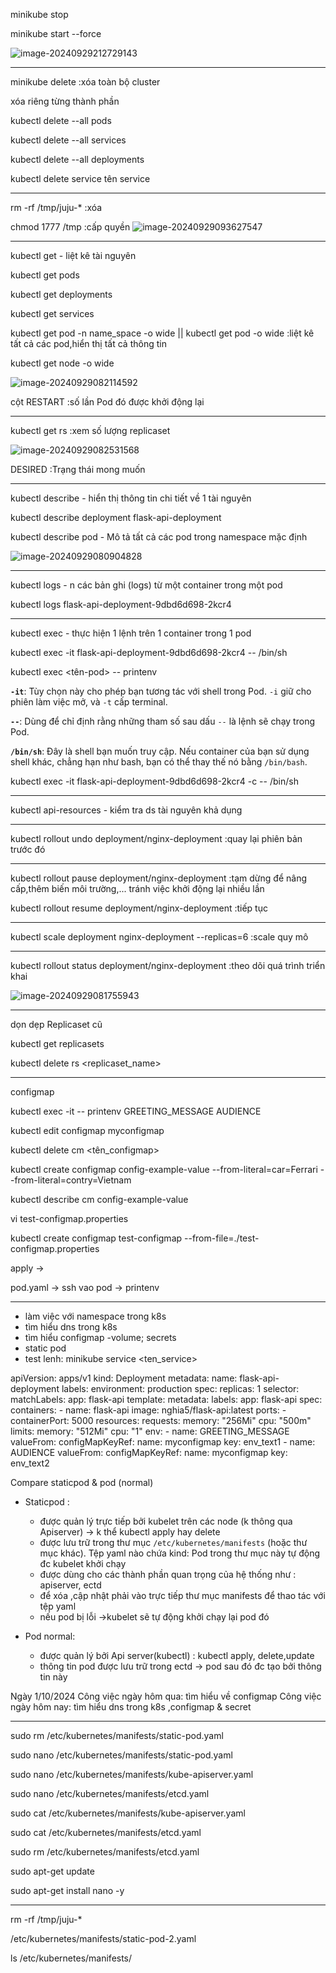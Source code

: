 minikube stop

minikube start --force

![image-20240929212729143](/home/ubuntu/.config/Typora/typora-user-images/image-20240929212729143.png)

----------------

minikube delete :xóa toàn bộ cluster

xóa riêng từng thành phần

kubectl delete --all pods

kubectl delete --all services

kubectl delete --all deployments

kubectl delete service tên service

----------

rm -rf /tmp/juju-*  	:xóa 

chmod 1777 /tmp 	:cấp quyền
![image-20240929093627547](/home/ubuntu/.config/Typora/typora-user-images/image-20240929093627547.png)

----------------------

kubectl get  - liệt kê tài nguyên

kubectl get pods

kubectl get deployments

kubectl get services

kubectl get pod -n name_space -o wide || kubectl get pod -o wide  :liệt kê tất cả các pod,hiển thị tất cả thông tin

 kubectl get node -o wide

![image-20240929082114592](/home/ubuntu/.config/Typora/typora-user-images/image-20240929082114592.png)

cột RESTART :số lần Pod đó được khởi động lại

-----

kubectl get rs :xem số lượng replicaset

![image-20240929082531568](/home/ubuntu/.config/Typora/typora-user-images/image-20240929082531568.png)

DESIRED :Trạng thái mong muốn 

-------------------

kubectl describe - hiển thị thông tin chi tiết về 1 tài nguyên

kubectl describe  deployment flask-api-deployment

kubectl describe pod - Mô tả tất cả các pod trong namespace mặc định

![image-20240929080904828](/home/ubuntu/.config/Typora/typora-user-images/image-20240929080904828.png)

---------

kubectl logs - n các bản ghi (logs) từ một container trong một pod

kubectl logs flask-api-deployment-9dbd6d698-2kcr4

--------

kubectl exec - thực hiện 1 lệnh trên 1 container trong 1 pod

kubectl exec -it flask-api-deployment-9dbd6d698-2kcr4 -- /bin/sh

kubectl exec <tên-pod> -- printenv

**`-it`**: Tùy chọn này cho phép bạn tương tác với shell trong Pod. `-i` giữ cho phiên làm việc mở, và `-t` cấp terminal.

**`--`**: Dùng để chỉ định rằng những tham số sau dấu `--` là lệnh sẽ chạy trong Pod.

**`/bin/sh`**: Đây là shell bạn muốn truy cập. Nếu container của bạn sử dụng shell khác, chẳng hạn như bash, bạn có thể thay thế nó bằng `/bin/bash`.

kubectl exec -it flask-api-deployment-9dbd6d698-2kcr4 -c <container-name> -- /bin/sh

-----------

kubectl api-resources - kiểm tra ds tài nguyên khả dụng

--------

kubectl rollout undo deployment/nginx-deployment :quay lại phiên bản trước đó

-----

kubectl rollout pause deployment/nginx-deployment :tạm dừng để nâng cấp,thêm biến môi trường,... tránh việc khởi động lại nhiều lần

kubectl rollout resume deployment/nginx-deployment :tiếp tục

-----

kubectl scale deployment nginx-deployment --replicas=6 :scale quy mô

----

kubectl rollout status deployment/nginx-deployment :theo dõi quá trình triển khai

![image-20240929081755943](/home/ubuntu/.config/Typora/typora-user-images/image-20240929081755943.png)

-----

dọn dẹp Replicaset cũ

kubectl get replicasets

kubectl delete rs <replicaset_name>

---------

configmap

kubectl exec -it <pod-name> -- printenv GREETING_MESSAGE AUDIENCE 

kubectl edit configmap myconfigmap

kubectl delete cm <tên_configmap>

<value>

kubectl create configmap config-example-value --from-literal=car=Ferrari --from-literal=contry=Vietnam

kubectl describe cm config-example-value

<file>

vi test-configmap.properties

kubectl create configmap test-configmap --from-file=./test-configmap.properties

<yaml>

apply ->

pod.yaml -> ssh vao pod -> printenv

-------------

- làm việc với namespace trong k8s
- tìm hiểu dns trong k8s
- tìm hiểu configmap -volume; secrets
- static pod
- test lenh: minikube service <ten_service>

apiVersion: apps/v1
kind: Deployment
metadata:
  name: flask-api-deployment
  labels:
    environment: production
spec:
  replicas: 1
  selector:
    matchLabels:
      app: flask-api
  template:
    metadata:
      labels:
        app: flask-api
    spec:
      containers:
      - name: flask-api
        image: nghia5/flask-api:latest
        ports:
        - containerPort: 5000
        resources:
          requests:
            memory: "256Mi"
            cpu: "500m"
          limits:
            memory: "512Mi"
            cpu: "1"
        env:
        - name: GREETING_MESSAGE
          valueFrom:
            configMapKeyRef:
              name: myconfigmap
              key: env_text1
        - name: AUDIENCE
          valueFrom:
            configMapKeyRef:
              name: myconfigmap
              key: env_text2

Compare staticpod & pod (normal)

- Staticpod :

  - được quản lý trực tiếp bởi kubelet trên các node (k thông qua Apiserver) -> k thể kubectl apply hay delete
  - được lưu trữ trong thư mục  `/etc/kubernetes/manifests` (hoặc thư mục khác). Tệp yaml nào chứa kind: Pod trong thư mục này tự động đc kubelet khởi chạy
  - được dùng cho các thành phần quan trọng của hệ thống như : apiserver, ectd
  - để xóa ,cập nhật phải vào trực tiếp thư mục  manifests để thao tác với tệp yaml
  - nếu pod bị lỗi ->kubelet sẽ tự động khởi chạy lại pod đó 

  

- Pod normal:

  - được quản lý bởi Api server(kubectl) : kubectl apply, delete,update
  - thông tin pod được lưu trữ trong ectd   -> pod sau đó đc tạo bởi thông tin này

Ngày 1/10/2024
Công việc ngày hôm qua:
tìm hiểu về configmap
Công việc ngày hôm nay:
tìm hiểu dns trong k8s ,configmap & secret

----

sudo rm /etc/kubernetes/manifests/static-pod.yaml

sudo nano /etc/kubernetes/manifests/static-pod.yaml

sudo nano /etc/kubernetes/manifests/kube-apiserver.yaml

sudo nano /etc/kubernetes/manifests/etcd.yaml

sudo cat /etc/kubernetes/manifests/kube-apiserver.yaml

sudo cat /etc/kubernetes/manifests/etcd.yaml

sudo rm /etc/kubernetes/manifests/etcd.yaml

sudo apt-get update

sudo apt-get install nano -y

---

rm -rf /tmp/juju-*  

/etc/kubernetes/manifests/static-pod-2.yaml

ls /etc/kubernetes/manifests/
